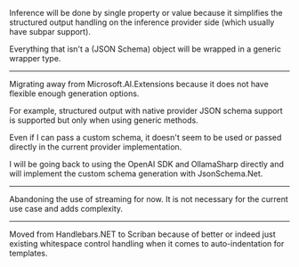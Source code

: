 Inference will be done by single property or value because it simplifies the structured  output handling on the inference provider side (which usually have subpar support).

Everything that isn't a (JSON Schema) object will be wrapped in a generic wrapper type.

---

Migrating away from Microsoft.AI.Extensions because it does not have flexible enough generation options.

For example, structured output with native provider JSON schema support is supported but only when using generic methods. 

Even if I can pass a custom schema, it doesn't seem to be used or passed directly in the current provider implementation.

I will be going back to using the OpenAI SDK and OllamaSharp directly and will implement the custom schema generation with JsonSchema.Net.

---

Abandoning the use of streaming for now. It is not necessary for the current use case and adds complexity.

---

Moved from Handlebars.NET to Scriban because of better or indeed just existing whitespace control handling when it comes to auto-indentation for templates.